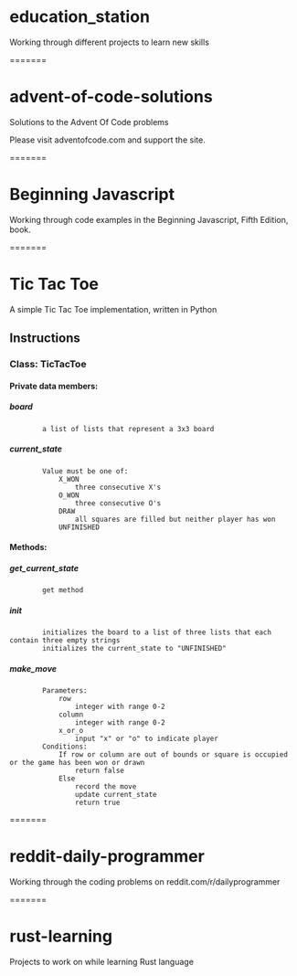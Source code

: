 # education_station
Working through different projects to learn new skills

=======
# advent-of-code-solutions
Solutions to the Advent Of Code problems

Please visit adventofcode.com and support the site.

=======
# Beginning Javascript
Working through code examples in the Beginning Javascript, Fifth Edition, book.

=======
# Tic Tac Toe
A simple Tic Tac Toe implementation, written in Python

## Instructions
### Class: TicTacToe
####    Private data members:
#####        board
            a list of lists that represent a 3x3 board
#####        current_state
            Value must be one of:
                X_WON
                    three consecutive X's
                O_WON
                    three consecutive O's
                DRAW
                    all squares are filled but neither player has won
                UNFINISHED
 ####   Methods:
 #####       get_current_state
            get method
 #####       init
            initializes the board to a list of three lists that each contain three empty strings
            initializes the current_state to "UNFINISHED"
#####        make_move
            Parameters:
                row
                    integer with range 0-2
                column
                    integer with range 0-2
                x_or_o
                    input "x" or "o" to indicate player
            Conditions:
                If row or column are out of bounds or square is occupied or the game has been won or drawn
                    return false
                Else
                    record the move
                    update current_state
                    return true

=======
# reddit-daily-programmer
Working through the coding problems on reddit.com/r/dailyprogrammer

=======
# rust-learning
Projects to work on while learning Rust language

